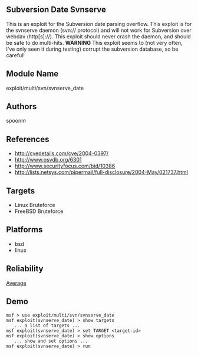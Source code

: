 ## Subversion Date Svnserve

This is an exploit for the Subversion date parsing overflow. 
This exploit is for the svnserve daemon (svn:// protocol) 
and will not work for Subversion over webdav (http[s]://). 
This exploit should never crash the daemon, and should be 
safe to do multi-hits. **WARNING** This exploit seems to 
(not very often, I've only seen it during testing) corrupt 
the subversion database, so be careful!


## Module Name
exploit/multi/svn/svnserve_date

## Authors
spoonm


## References
* http://cvedetails.com/cve/2004-0397/
* http://www.osvdb.org/6301
* http://www.securityfocus.com/bid/10386
* http://lists.netsys.com/pipermail/full-disclosure/2004-May/021737.html



## Targets
* Linux Bruteforce
* FreeBSD Bruteforce


## Platforms
* bsd
* linux

## Reliability
[Average](https://github.com/rapid7/metasploit-framework/wiki/Exploit-Ranking)

## Demo

```
msf > use exploit/multi/svn/svnserve_date
msf exploit(svnserve_date) > show targets
   ... a list of targets ...
msf exploit(svnserve_date) > set TARGET <target-id>
msf exploit(svnserve_date) > show options
   ... show and set options ...
msf exploit(svnserve_date) > run
```
    
    